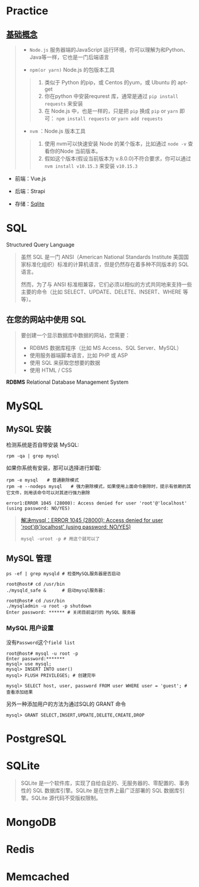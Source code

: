 # Practice

## [基础概念](<https://ly525.github.io/luban-h5/zh/getting-started/quick-start.html#%E5%9F%BA%E7%A1%80%E6%A6%82%E5%BF%B5>)

>- `Node.js`  服务器端的JavaScript 运行环境，你可以理解为和Python、Java等一样，它也是一门后端语言
>
>- `npm(or yarn)` Node.js 的包版本工具
>
>> 1. 类似于 Python 的pip，或 Centos 的yum，或 Ubuntu 的 apt-get
>> 2. 你在python 中安装requrest 库，通常是通过 `pip install requests` 来安装
>> 3. 在 Node.js 中，也是一样的，只是把 `pip` 换成 `pip` or `yarn` 即可： `npm install requests`  or `yarn add requests`
>
>- `nvm` ：Node.js 版本工具
>
>> 1. 使用 nvm可以快速安装 Node 的某个版本，比如通过 `node -v` 查看你的Node 当前版本。
>> 2. 假如这个版本(假设当前版本为 v.8.0.0)不符合要求，你可以通过 `nvm install v10.15.3` 来安装 `v10.15.3`

- 前端：Vue.js



- 后端：Strapi



- 存储：[Sqlite](#sqlite)

# SQL

Structured Query Language

> 虽然 SQL 是一门 ANSI（American National Standards Institute 美国国家标准化组织）标准的计算机语言，但是仍然存在着多种不同版本的 SQL 语言。
>
> 然而，为了与 ANSI 标准相兼容，它们必须以相似的方式共同地来支持一些主要的命令（比如 SELECT、UPDATE、DELETE、INSERT、WHERE 等等）。

## 在您的网站中使用 SQL

> 要创建一个显示数据库中数据的网站，您需要：
>
> - RDBMS 数据库程序（比如 MS Access、SQL Server、MySQL）
> - 使用服务器端脚本语言，比如 PHP 或 ASP
> - 使用 SQL 来获取您想要的数据
> - 使用 HTML / CSS

**RDBMS** Relational Database Management System





# MySQL

## MySQL 安装

检测系统是否自带安装 MySQL: 

```shell
rpm -qa | grep mysql
```

如果你系统有安装，那可以选择进行卸载:

```shell
rpm -e mysql　　# 普通删除模式
rpm -e --nodeps mysql　　# 强力删除模式，如果使用上面命令删除时，提示有依赖的其它文件，则用该命令可以对其进行强力删除
```

`error1:ERROR 1045 (28000): Access denied for user 'root'@'localhost' (using password: NO/YES)`

> [解决mysql：ERROR 1045 (28000): Access denied for user 'root'@'localhost' (using password: NO/YES)](https://www.cnblogs.com/winton-nfs/p/12956811.html)
>
> ```shell
> mysql -uroot -p # 用这个就可以了
> ```

## MySQL 管理
```shell
ps -ef | grep mysqld # 检查MySQL服务器是否启动

root@host# cd /usr/bin
./mysqld_safe &      # 启动mysql服务器:

root@host# cd /usr/bin
./mysqladmin -u root -p shutdown
Enter password: ****** # 关闭目前运行的 MySQL 服务器
```

### MySQL 用户设置

没有`Password`这个`field list`

```shell
root@host# mysql -u root -p
Enter password:*******
mysql> use mysql;
mysql> INSERT INTO user()
mysql> FLUSH PRIVILEGES; # 创建完毕

mysql> SELECT host, user, password FROM user WHERE user = 'guest'; # 查看添加结果
```

另外一种添加用户的方法为通过SQL的 GRANT 命令

```shell
mysql> GRANT SELECT,INSERT,UPDATE,DELETE,CREATE,DROP
```



# PostgreSQL





# SQLite

> SQLite 是一个软件库，实现了自给自足的、无服务器的、零配置的、事务性的 SQL 数据库引擎。SQLite 是在世界上最广泛部署的 SQL 数据库引擎。SQLite 源代码不受版权限制。





# MongoDB





# Redis



# Memcached











